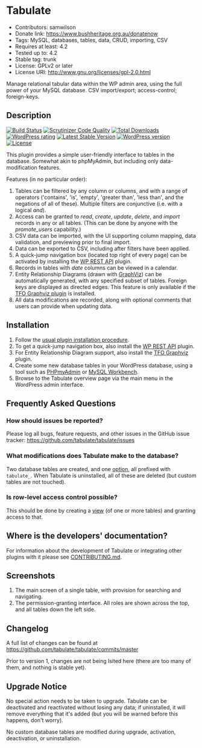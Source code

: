 # Tabulate
* Contributors: samwilson
* Donate link: https://www.bushheritage.org.au/donatenow
* Tags: MySQL, databases, tables, data, CRUD, importing, CSV
* Requires at least: 4.2
* Tested up to: 4.2
* Stable tag: trunk
* License: GPLv2 or later
* License URI: http://www.gnu.org/licenses/gpl-2.0.html

Manage relational tabular data within the WP admin area, using the full power of
your MySQL database. CSV import/export; access-control; foreign-keys.

## Description

[![Build Status](https://img.shields.io/travis/tabulate/tabulate.svg?style=flat-square)](https://travis-ci.org/tabulate/tabulate)
[![Scrutinizer Code Quality](https://img.shields.io/scrutinizer/g/tabulate/tabulate/master.svg?style=flat-square)](https://scrutinizer-ci.com/g/tabulate/tabulate/?branch=master)
[![Total Downloads](https://img.shields.io/wordpress/plugin/dt/tabulate.svg?style=flat-square)]()
[![WordPress rating](https://img.shields.io/wordpress/plugin/r/tabulate.svg?style=flat-square)]()
[![Latest Stable Version](https://img.shields.io/wordpress/plugin/v/tabulate.svg?style=flat-square)](https://wordpress.org/plugins/tabulate)
[![WordPress version](https://img.shields.io/wordpress/v/tabulate.svg?style=flat-square)]()
[![License](https://img.shields.io/github/license/tabulate/tabulate.svg?style=flat-square)](https://github.com/tabulate/tabulate/blob/master/LICENSE.txt)

This plugin provides a simple user-friendly interface to tables in the database.
Somewhat akin to phpMyAdmin, but including only data-modification features.

Features (in no particular order):

1. Tables can be filtered by any column or columns, and with a range of
   operators ('contains', 'is', 'empty', 'greater than', 'less than', and the
   negations of all of these). Multiple filters are conjunctive (i.e. with a
   logical *and*).
1. Access can be granted to *read*, *create*, *update*, *delete*, and *import*
   records in any or all tables. (This can be done by anyone with the
   *promote_users* capability.)
2. CSV data can be imported, with the UI supporting column mapping, data
   validation, and previewing prior to final import.
3. Data can be exported to CSV, including after filters have been applied. 
4. A quick-jump navigation box (located top right of every page) can be
   activated by installing the [WP REST API](https://wordpress.org/plugins/json-rest-api/)
   plugin.
5. Records in tables with *date* columns can be viewed in a calendar.
6. Entity Relationship Diagrams (drawn with [GraphViz](http://graphviz.org/))
   can be automatically generated, with any specified subset of tables. Foreign
   keys are displayed as directed edges. This feature is only available if the
   [TFO Graphviz plugin](https://wordpress.org/plugins/tfo-graphviz/) is installed.
7. All data modifications are recorded, along with optional comments that users
   can provide when updating data.

## Installation

1. Follow the [usual plugin installation procedure](http://codex.wordpress.org/Managing_Plugins#Installing_Plugins).
2. To get a quick-jump navigation box, also install the
   [WP REST API](https://wordpress.org/plugins/json-rest-api/) plugin.
3. For Entity Relationship Diagram support, also install the
   [TFO Graphviz](https://wordpress.org/plugins/tfo-graphviz/) plugin.
4. Create some new database tables in your WordPress database, using a tool such
   as [PHPmyAdmin](http://www.phpmyadmin.net) or [MySQL Workbench](http://mysqlworkbench.org/).
5. Browse to the Tabulate overview page via the main menu in the WordPress admin
   interface.

## Frequently Asked Questions

### How should issues be reported?

Please log all bugs, feature requests, and other issues in the GitHub issue
tracker: https://github.com/tabulate/tabulate/issues

### What modifications does Tabulate make to the database?

Two database tables are created, and one [option](http://codex.wordpress.org/Option_Reference),
all prefixed with `tabulate_`. When Tabulate is uninstalled, all of these are
deleted (but custom tables are not touched).

### Is row-level access control possible?

This should be done by creating a [view](https://dev.mysql.com/doc/refman/5.1/en/create-view.html)
(of one or more tables) and granting access to that.

## Where is the developers' documentation?
For information about the development of Tabulate or integrating other plugins
with it please see
[CONTRIBUTING.md](https://github.com/tabulate/tabulate/blob/master/CONTRIBUTING.md#contributing).

## Screenshots

1. The main screen of a single table, with provision for searching and navigating.
2. The permission-granting interface. All roles are shown across the top, and
   all tables down the left side.

## Changelog

A full list of changes can be found at
https://github.com/tabulate/tabulate/commits/master

Prior to version 1, changes are not being lsited here (there are too many of
them, and nothing is stable yet).

## Upgrade Notice

No special action needs to be taken to upgrade. Tabulate can be deactivated and
reactivated without losing any data; if uninstalled, it will remove everything
that it's added (but you will be warned before this happens, don't worry).

No custom database tables are modified during upgrade, activation, deactivation,
or uninstallation.
